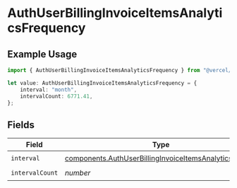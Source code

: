 # AuthUserBillingInvoiceItemsAnalyticsFrequency

## Example Usage

```typescript
import { AuthUserBillingInvoiceItemsAnalyticsFrequency } from "@vercel/sdk/models/components";

let value: AuthUserBillingInvoiceItemsAnalyticsFrequency = {
    interval: "month",
    intervalCount: 6771.41,
};
```

## Fields

| Field                                                                                                                              | Type                                                                                                                               | Required                                                                                                                           | Description                                                                                                                        |
| ---------------------------------------------------------------------------------------------------------------------------------- | ---------------------------------------------------------------------------------------------------------------------------------- | ---------------------------------------------------------------------------------------------------------------------------------- | ---------------------------------------------------------------------------------------------------------------------------------- |
| `interval`                                                                                                                         | [components.AuthUserBillingInvoiceItemsAnalyticsInterval](../../models/components/authuserbillinginvoiceitemsanalyticsinterval.md) | :heavy_check_mark:                                                                                                                 | N/A                                                                                                                                |
| `intervalCount`                                                                                                                    | *number*                                                                                                                           | :heavy_check_mark:                                                                                                                 | N/A                                                                                                                                |